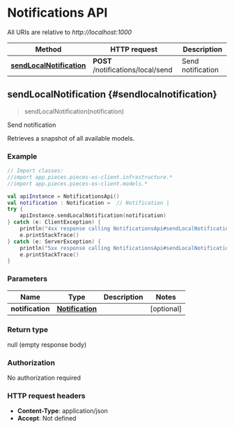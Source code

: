 # Notifications API

All URIs are relative to *http://localhost:1000*

Method | HTTP request | Description
------------- | ------------- | -------------
[**sendLocalNotification**](#sendlocalnotification) | **POST** /notifications/local/send | Send notification


## **sendLocalNotification** {#sendlocalnotification}
> sendLocalNotification(notification)

Send notification

Retrieves a snapshot of all available models.

### Example
```kotlin
// Import classes:
//import app.pieces.pieces-os-client.infrastructure.*
//import app.pieces.pieces-os-client.models.*

val apiInstance = NotificationsApi()
val notification : Notification =  // Notification | 
try {
    apiInstance.sendLocalNotification(notification)
} catch (e: ClientException) {
    println("4xx response calling NotificationsApi#sendLocalNotification")
    e.printStackTrace()
} catch (e: ServerException) {
    println("5xx response calling NotificationsApi#sendLocalNotification")
    e.printStackTrace()
}
```

### Parameters

Name | Type | Description  | Notes
------------- | ------------- | ------------- | -------------
 **notification** | [**Notification**](../models/Notification)|  | [optional]

### Return type

null (empty response body)

### Authorization

No authorization required

### HTTP request headers

 - **Content-Type**: application/json
 - **Accept**: Not defined

